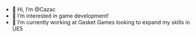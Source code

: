 - 👋 Hi, I’m @Cazac
- 👀 I’m interested in game development! 
- 🌱 I’m currently working at Gasket Games looking to expand my skills in UE5

<!---
Cazac/Cazac is a ✨ special ✨ repository because its `README.md` (this file) appears on your GitHub profile.
You can click the Preview link to take a look at your changes.
--->
